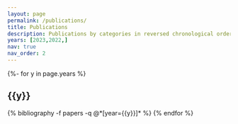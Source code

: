 ```yaml
---
layout: page
permalink: /publications/
title: Publications
description: Publications by categories in reversed chronological order. Generated by jekyll-scholar.
years: [2023,2022,]
nav: true
nav_order: 2
---
```

<!-- _pages/publications.md -->
<div class="publications">

{%- for y in page.years %}
  <h2 class="year">{{y}}</h2>
  {% bibliography -f papers -q @*[year={{y}}]* %}
{% endfor %}

</div>
